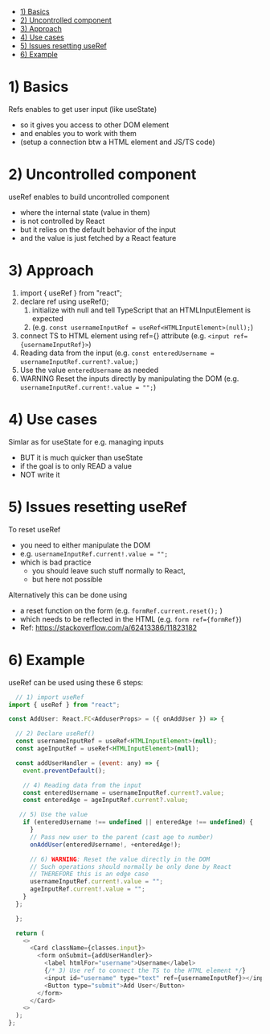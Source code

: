 - [1) Basics](#1-basics)
- [2) Uncontrolled component](#2-uncontrolled-component)
- [3) Approach](#3-approach)
- [4) Use cases](#4-use-cases)
- [5) Issues resetting useRef](#5-issues-resetting-useref)
- [6) Example](#6-example)

# 1) Basics

Refs enables to get user input (like useState)

- so it gives you access to other DOM element
- and enables you to work with them
- (setup a connection btw a HTML element and JS/TS code)

# 2) Uncontrolled component

useRef enables to build uncontrolled component

- where the internal state (value in them)
- is not controlled by React
- but it relies on the default behavior of the input
- and the value is just fetched by a React feature

# 3) Approach

1. import { useRef } from "react";
2. declare ref using useRef();
   1. initialize with null and tell TypeScript that an HTMLInputElement is expected
   2. (e.g. `const usernameInputRef = useRef<HTMLInputElement>(null);`)
3. connect TS to HTML element using ref={} attribute (e.g. `<input ref={usernameInputRef}>`)
4. Reading data from the input (e.g. `const enteredUsername = usernameInputRef.current?.value;`)
5. Use the value `enteredUsername` as needed
6. WARNING Reset the inputs directly by manipulating the DOM (e.g. `usernameInputRef.current!.value = "";`)

# 4) Use cases

Simlar as for useState for e.g. managing inputs

- BUT it is much quicker than useState
- if the goal is to only READ a value
- NOT write it

# 5) Issues resetting useRef

To reset useRef

- you need to either manipulate the DOM
- e.g. `usernameInputRef.current!.value = "";`
- which is bad practice
  - you should leave such stuff normally to React,
  - but here not possible

Alternatively this can be done using

- a reset function on the form (e.g. `formRef.current.reset();` )
- which needs to be reflected in the HTML (e.g. `form ref={formRef}`)
- Ref: https://stackoverflow.com/a/62413386/11823182

# 6) Example

useRef can be used using these 6 steps:

```javascript
  // 1) import useRef
import { useRef } from "react";

const AddUser: React.FC<AdduserProps> = ({ onAddUser }) => {

  // 2) Declare useRef()
  const usernameInputRef = useRef<HTMLInputElement>(null);
  const ageInputRef = useRef<HTMLInputElement>(null);

  const addUserHandler = (event: any) => {
    event.preventDefault();

    // 4) Reading data from the input
    const enteredUsername = usernameInputRef.current?.value;
    const enteredAge = ageInputRef.current?.value;

   // 5) Use the value
    if (enteredUsername !== undefined || enteredAge !== undefined) {
      }
      // Pass new user to the parent (cast age to number)
      onAddUser(enteredUsername!, +enteredAge!);

      // 6) WARNING: Reset the value directly in the DOM
      // Such operations should normally be only done by React
      // THEREFORE this is an edge case
      usernameInputRef.current!.value = "";
      ageInputRef.current!.value = "";
    }
  };

  };

  return (
    <>
      <Card className={classes.input}>
        <form onSubmit={addUserHandler}>
          <label htmlFor="username">Username</label>
          {/* 3) Use ref to connect the TS to the HTML element */}
          <input id="username" type="text" ref={usernameInputRef}></input>
          <Button type="submit">Add User</Button>
        </form>
      </Card>
    <>
  );
};


```
